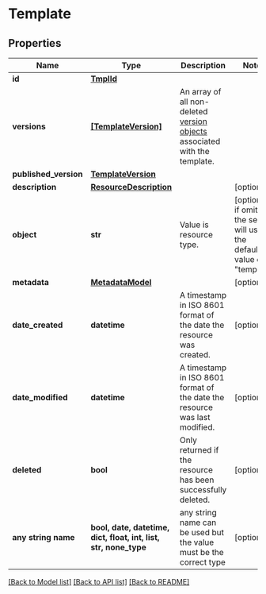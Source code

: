 # Template


## Properties
Name | Type | Description | Notes
------------ | ------------- | ------------- | -------------
**id** | [**TmplId**](TmplId.md) |  | 
**versions** | [**[TemplateVersion]**](TemplateVersion.md) | An array of all non-deleted [version objects](#tag/Template-Versions) associated with the template. | 
**published_version** | [**TemplateVersion**](TemplateVersion.md) |  | 
**description** | [**ResourceDescription**](ResourceDescription.md) |  | [optional] 
**object** | **str** | Value is resource type. | [optional]  if omitted the server will use the default value of "template"
**metadata** | [**MetadataModel**](MetadataModel.md) |  | [optional] 
**date_created** | **datetime** | A timestamp in ISO 8601 format of the date the resource was created. | [optional] 
**date_modified** | **datetime** | A timestamp in ISO 8601 format of the date the resource was last modified. | [optional] 
**deleted** | **bool** | Only returned if the resource has been successfully deleted. | [optional] 
**any string name** | **bool, date, datetime, dict, float, int, list, str, none_type** | any string name can be used but the value must be the correct type | [optional]

[[Back to Model list]](../README.md#documentation-for-models) [[Back to API list]](../README.md#documentation-for-api-endpoints) [[Back to README]](../README.md)


